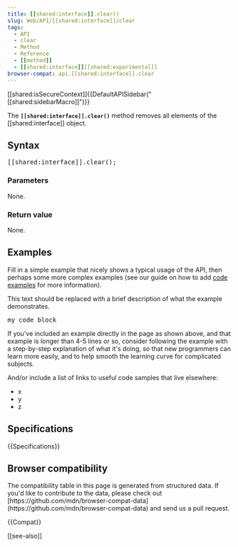 ```yaml
---
title: [[shared:interface]].clear()
slug: Web/API/[[shared:interface]]/clear
tags:
  - API
  - clear
  - Method
  - Reference
  - [[method]]
  - [[shared:interface]][[shared:experimental]]
browser-compat: api.[[shared:interface]].clear
---
```

<div>[[shared:isSecureContext]]{{DefaultAPISidebar("[[shared:sidebarMacro]]")}}</div>

The **`[[shared:interface]].clear()`** method removes all elements of the [[shared:interface]] object.

## Syntax

<pre class="brush: js">[[shared:interface]].clear();</pre>

### Parameters

None.

### Return value

None.

## Examples

Fill in a simple example that nicely shows a typical usage of the API, then perhaps some more complex examples (see our guide on how to add [code examples](/en-US/docs/MDN/Contribute/Structures/Code_examples) for more information).

This text should be replaced with a brief description of what the example demonstrates.

<pre class="brush: js">my code block</pre>

If you've included an example directly in the page as shown above, and that example is longer than 4-5 lines or so, consider following the example with a step-by-step explanation of what it's doing, so that new programmers can learn more easily, and to help smooth the learning curve for complicated subjects.

And/or include a list of links to useful code samples that live elsewhere:

*   x
*   y
*   z

## Specifications

{{Specifications}}

## Browser compatibility

<div class="hidden">The compatibility table in this page is generated from structured data. If you'd like to contribute to the data, please check out [https://github.com/mdn/browser-compat-data](https://github.com/mdn/browser-compat-data) and send us a pull request.</div>

{{Compat}}

[[see-also]]